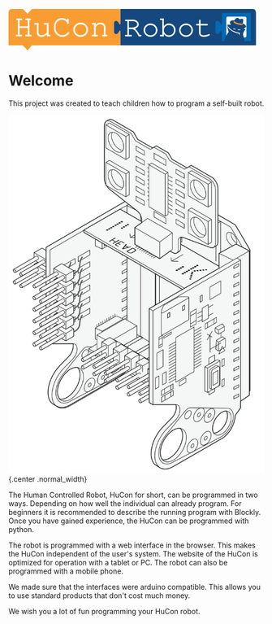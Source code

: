 ![HuCon](images/logo.svg)

# Welcome

This project was created to teach children how to program a self-built robot.

![HuCon-Robot](images/hucon_iso.png){.center .normal_width}

The Human Controlled Robot, HuCon for short, can be programmed in two ways. Depending on how well the individual can already program. For beginners it is recommended to describe the running program with Blockly. Once you have gained experience, the HuCon can be programmed with python.

The robot is programmed with a web interface in the browser. This makes the HuCon independent of the user's system. The website of the HuCon is optimized for operation with a tablet or PC. The robot can also be programmed with a mobile phone.

We made sure that the interfaces were arduino compatible. This allows you to use standard products that don't cost much money.

We wish you a lot of fun programming your HuCon robot.